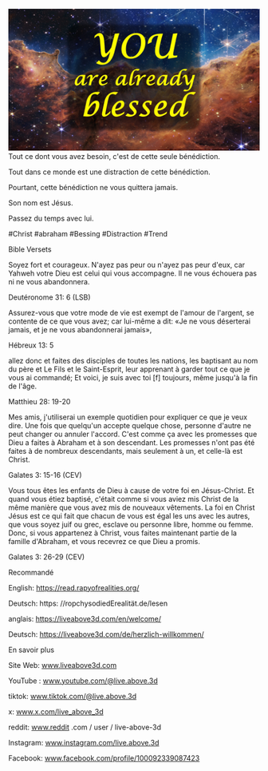 ![Video cover image](../cover.jpg)
Tout ce dont vous avez besoin, c'est de cette seule bénédiction.

Tout dans ce monde est une distraction de cette bénédiction.

Pourtant, cette bénédiction ne vous quittera jamais.

Son nom est Jésus.

Passez du temps avec lui.


#Christ #abraham #Bessing #Distraction #Trend


Bible Versets

Soyez fort et courageux. N'ayez pas peur ou n'ayez pas peur d'eux, car Yahweh votre Dieu est celui qui vous accompagne. Il ne vous échouera pas ni ne vous abandonnera.

Deutéronome 31: 6 (LSB)


Assurez-vous que votre mode de vie est exempt de l'amour de l'argent, se contente de ce que vous avez; car lui-même a dit: «Je ne vous déserterai jamais, et je ne vous abandonnerai jamais»,

Hébreux 13: 5

allez donc et faites des disciples de toutes les nations, les baptisant au nom du père et Le Fils et le Saint-Esprit, leur apprenant à garder tout ce que je vous ai commandé; Et voici, je suis avec toi [f] toujours, même jusqu'à la fin de l'âge.

Matthieu 28: 19-20

Mes amis, j'utiliserai un exemple quotidien pour expliquer ce que je veux dire. Une fois que quelqu'un accepte quelque chose, personne d'autre ne peut changer ou annuler l'accord. C'est comme ça avec les promesses que Dieu a faites à Abraham et à son descendant. Les promesses n'ont pas été faites à de nombreux descendants, mais seulement à un, et celle-là est Christ.

Galates 3: 15-16 (CEV)

Vous tous êtes les enfants de Dieu à cause de votre foi en Jésus-Christ. Et quand vous étiez baptisé, c'était comme si vous aviez mis Christ de la même manière que vous avez mis de nouveaux vêtements. La foi en Christ Jésus est ce qui fait que chacun de vous est égal les uns avec les autres, que vous soyez juif ou grec, esclave ou personne libre, homme ou femme. Donc, si vous appartenez à Christ, vous faites maintenant partie de la famille d'Abraham, et vous recevrez ce que Dieu a promis.

Galates 3: 26-29 (CEV)


Recommandé

English: https://read.rapyofrealities.org/

Deutsch: https: //ropchysodiedErealität.de/lesen

anglais: https://liveabove3d.com/en/welcome/

Deutsch: https://liveabove3d.com/de/herzlich-willkommen/


En savoir plus

Site Web: www.liveabove3d.com

YouTube : www.youtube.com/@live.above.3d

tiktok: www.tiktok.com/@live.above.3d

x: www.x.com/live_above_3d

reddit: www.reddit .com / user / live-above-3d

Instagram: www.instagram.com/live.above.3d

Facebook: www.facebook.com/profile/100092339087423